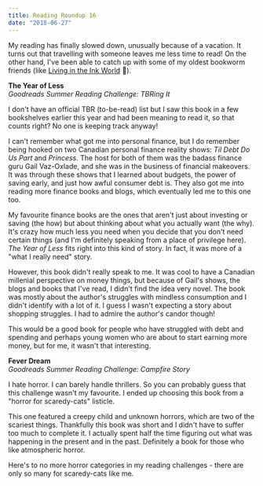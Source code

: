 ```yaml
---
title: Reading Roundup 16
date: "2018-06-27"
---
```


My reading has finally slowed down, unusually because of a vacation. It turns out that travelling with someone leaves me less time to read! On the other hand, I've been able to catch up with some of my oldest bookworm friends (like [Living in the Ink World](https://livingintheinkworld.wordpress.com/) 💝).

**The Year of Less**  
_Goodreads Summer Reading Challenge: TBRing It_

I don't have an official TBR (to-be-read) list but I saw this book in a few bookshelves earlier this year and had been meaning to read it, so that counts right? No one is keeping track anyway!

I can't remember what got me into personal finance, but I do remember being hooked on two Canadian personal finance reality shows: _Til Debt Do Us Part_ and _Princess_. The host for both of them was the badass finance guru Gail Vaz-Oxlade, and she was in the business of financial makeovers. It was through these shows that I learned about budgets, the power of saving early, and just how awful consumer debt is. They also got me into reading more finance books and blogs, which eventually led me to this one too.

My favourite finance books are the ones that aren't just about investing or saving (the how) but about thinking about what you actually want (the why). It's crazy how much less you need when you decide that you don't need certain things (and I'm definitely speaking from a place of privilege here). _The Year of Less_ fits right into this kind of story. In fact, it was more of a "what I really need" story.

However, this book didn't really speak to me. It was cool to have a Canadian millenial perspective on money things, but because of Gail's shows, the blogs and books that I've read, I didn't find the idea very novel. The book was mostly about the author's struggles with mindless consumption and I didn't identify with a lot of it. I guess I wasn't expecting a story about shopping struggles. I had to admire the author's candor though!

This would be a good book for people who have struggled with debt and spending and perhaps young women who are about to start earning more money, but for me, it wasn't that interesting.

**Fever Dream**  
_Goodreads Summer Reading Challenge: Campfire Story_

I hate horror. I can barely handle thrillers. So you can probably guess that this challenge wasn't my favourite. I ended up choosing this book from a "horror for scaredy-cats" listicle.

This one featured a creepy child and unknown horrors, which are two of the scariest things. Thankfully this book was short and I didn't have to suffer too much to complete it. I actually spent half the time figuring out what was happening in the present and in the past. Definitely a book for those who like atmospheric horror.

Here's to no more horror categories in my reading challenges - there are only so many for scaredy-cats like me.
